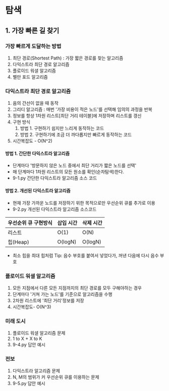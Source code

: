 # 탐색

## 1. 가장 빠른 길 찾기
### 가장 빠르게 도달하는 방법
   1. 최단 경로(Shortest Path) : 가장 짧은 경로를 찾는 알고리즘
   2. 다익스트라 최단 경로 알고리즘
   3. 플로이드 워셜 알고리즘 
   4. 벨만 포드 알고리즘

### 다익스트라 최단 경로 알고리즘
   1. 음의 간선이 없을 때 동작
   2. 그리디 알고리즘 : 매번 '가장 비용이 적은 노드'를 선택해 임의의 과정을 반복
   3. 정보를 항상 1차원 리스트[최단 거리 테이블]에 저장하며 리스트를 갱신
   4. 구현 방식
      1. 방법 1. 구현하기 쉽지만 느리게 동작하는 코드
      2. 방법 2. 구현하기에 조금 더 까다롭지만 빠르게 동작하는 코드
   5. 시간복잡도 - O(N^2)
      
#### 방법 1. 간단한 다익스트라 알고리즘
   - 단계마다 '방문하지 않은 노드 중에서 최단 거리가 짧은 노드를 선택'
   - 매 단계마다 1차원 리스트의 모든 원소를 확인(순차탐색)한다.
   - 9-1.py 간단한 다익스트라 알고리즘 소스 코드

#### 방법 2. 개선된 다익스트라 알고리즘
   - 현재 가장 가까운 노드를 저장하기 위한 목적으로만 우선순위 큐를 추가로 이용
   - 9-2.py 개선된 다익스트라 알고리즘 소스코드
   
|우선순위 큐 구현방식 |삽입 시간|삭제 시간|
|-----|----|----|
|리스트|O(1)|O(N)|
|힙(Heap)|O(logN)|O(logN)|
   - 최소 힙을 최대 힙처럼 Tip: 음수 부호를 붙여서 넣었다가, 꺼낸 다음에 다시 음수 부호

### 플로이드 워셜 알고리즘
   1. 모든 지점에서 다른 모든 지점까지의 최단 경로를 모두 구해야하는 경우
   2. 단계마다 '거쳐 가는 노드'를 기준으로 알고리즘을 수행
   3. 2차원 리스트에 '최단 거리'정보를 저장
   4. 시간복잡도- O(N^3)

### 미래 도시
   1. 플로이드 워셜 알고리즘 문제
   2. 1 to X + X to K
   3. 9-4.py 답안 예시

### 전보
  1. 다익스트라 알고리즘 문제
  2. N, M의 범위가 커 우선순위 큐를 이용하는 문제
  3. 9-5.py 답안 예시